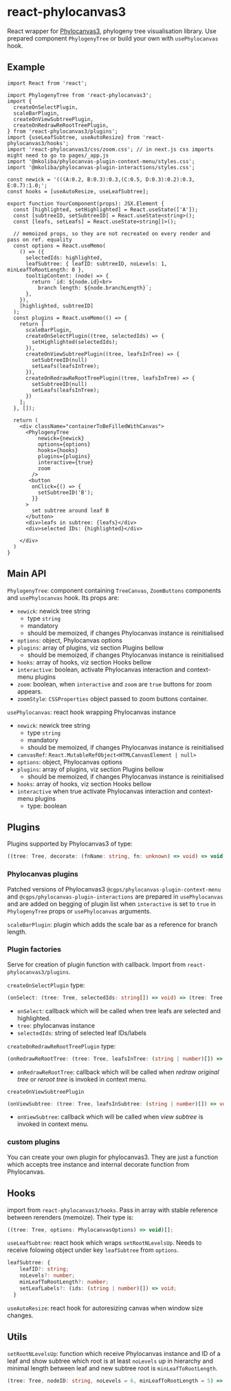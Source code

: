 # react-phylocanvas3

React wrapper for [Phylocanvas3](https://github.com/mkoliba/phylocanvas3), phylogeny tree visualisation library. Use prepared component `PhylogenyTree` or build your own with `usePhylocanvas` hook.

## Example

```TSX
import React from 'react';

import PhylogenyTree from 'react-phylocanvas3';
import {
  createOnSelectPlugin,
  scaleBarPlugin,
  createOnViewSubtreePlugin,
  createOnRedrawReRootTreePlugin,
} from 'react-phylocanvas3/plugins';
import {useLeafSubtree, useAutoResize} from 'react-phylocanvas3/hooks';
import 'react-phylocanvas3/css/zoom.css'; // in next.js css imports might need to go to pages/_app.js
import '@mkoliba/phylocanvas-plugin-context-menu/styles.css';
import '@mkoliba/phylocanvas-plugin-interactions/styles.css';

const newick = '(((A:0.2, B:0.3):0.3,(C:0.5, D:0.3):0.2):0.3, E:0.7):1.0;';
const hooks = [useAutoResize, useLeafSubtree];

export function YourComponent(props): JSX.Element {
  const [highlighted, setHighlighted] = React.useState(['A']);
  const [subtreeID, setSubtreeID] = React.useState<string>();
  const [leafs, setLeafs] = React.useState<string[]>();

  // memoized props, so they are not recreated on every render and pass on ref. equality
  const options = React.useMemo(
    () => ({
      selectedIds: highlighted,
      leafSubtree: { leafID: subtreeID, noLevels: 1, minLeafToRootLength: 0 },
      tooltipContent: (node) => {
        return `id: ${node.id}<br>
          branch length: ${node.branchLength}`;
      },
    }),
    [highlighted, subtreeID]
  );
  const plugins = React.useMemo(() => {
    return [
      scaleBarPlugin,
      createOnSelectPlugin((tree, selectedIds) => {
        setHighlighted(selectedIds);
      }),
      createOnViewSubtreePlugin((tree, leafsInTree) => {
        setSubtreeID(null)
        setLeafs(leafsInTree);
      }),
      createOnRedrawReRootTreePlugin((tree, leafsInTree) => {
        setSubtreeID(null)
        setLeafs(leafsInTree);
      })
    ];
  }, []);

  return (
    <div className="containerToBeFilledWithCanvas">
      <PhylogenyTree
          newick={newick}
          options={options}
          hooks={hooks}
          plugins={plugins}
          interactive={true}
          zoom
        />
       <button
        onClick={() => {
          setSubtreeID('B');
        }}
      >
        set subtree around leaf B
      </button>
      <div>leafs in subtree: {leafs}</div>
      <div>selected IDs: {highlighted}</div>

    </div>
  )
}
```
## Main API
`PhylogenyTree`: component containing `TreeCanvas`, `ZoomButtons` components and `usePhylocanvas` hook. Its props are:
- `newick`: newick tree string
  - type `string`
  - mandatory 
  - should be memoized, if changes Phylocanvas instance is reinitialised
- `options`: object, Phylocanvas options
- `plugins`: array of plugins, viz section Plugins bellow
  - should be memoized, if changes Phylocanvas instance is reinitialised
- `hooks`: array of hooks, viz section Hooks bellow
- `interactive`: boolean, activate Phylocanvas interaction and context-menu plugins
- `zoom`: boolean, when `interactive` and `zoom` are `true` buttons for zoom appears.
- `zoomStyle`: `CSSProperties` object passed to zoom buttons container. 

`usePhylocanvas`: react hook wrapping Phylocanvas instance
- `newick`: newick tree string
  - type `string`
  - mandatory 
  - should be memoized, if changes Phylocanvas instance is reinitialised
- `canvasRef`: `React.MutableRefObject<HTMLCanvasElement | null>`
- `options`: object, Phylocanvas options
- `plugins`: array of plugins, viz section Plugins bellow
  - should be memoized, if changes Phylocanvas instance is reinitialised
- `hooks`: array of hooks, viz section Hooks bellow
- `interactive` when true activate Phylocanvas interaction and context-menu plugins
  - type: boolean

## Plugins
Plugins supported by Phylocanvas3 of type:

```typescript
((tree: Tree, decorate: (fnName: string, fn: unknown) => void) => void)[];
```

### Phylocanvas plugins
Patched versions of Phylocanvas3 `@cgps/phylocanvas-plugin-context-menu` and `@cgps/phylocanvas-plugin-interactions` are prepared in `usePhylocanvas` and are added on begging of plugin list when `interactive` is set to `true` in `PhylogenyTree` props or `usePhylocanvas` arguments. 

`scaleBarPlugin`: plugin which adds the scale bar as a reference for branch length.

### Plugin factories
Serve for creation of plugin function with callback. Import from `react-phylocanvas3/plugins`.

`createOnSelectPlugin` type:
```typescript 
(onSelect: (tree: Tree, selectedIds: string[]) => void) => (tree: Tree, decorate: (fnName: string, fn: unknown) => void) => void
```
- `onSelect`: callback which will be called when tree leafs are selected and highlighted. 
- `tree`: phylocanvas instance
- `selectedIds`: string of selected leaf IDs/labels


`createOnRedrawReRootTreePlugin` type:
```typescript 
(onRedrawReRootTree: (tree: Tree, leafsInTree: (string | number)[]) => void) => (tree: Tree, decorate: (fnName: string, fn: unknown) => void) => void
```
- `onRedrawReRootTree`: callback which will be called when _redraw original tree_ or _reroot tree_ is invoked in context menu. 


`createOnViewSubtreePlugin`
```typescript 
(onViewSubtree: (tree: Tree, leafsInSubtree: (string | number)[]) => void) => (tree: Tree, decorate: (fnName: string, fn: unknown) => void) => void
```
- `onViewSubtree`: callback which will be called when _view subtree_ is invoked in context menu.

### custom plugins
You can create your own plugin for phylocanvas3. They are just a function which accepts tree instance and internal decorate function from Phylocanvas. 

## Hooks
import from `react-phylocanvas3/hooks`. Pass in array with stable reference between rerenders (memoize). Their type is:
```typescript
((tree: Tree, options: PhylocanvasOptions) => void)[];
```

`useLeafSubtree`: react hook which wraps `setRootNLevelsUp`. Needs to receive folowing object under key `leafSubtree` from `options`.
``` typescript
leafSubtree: {
    leafID?: string;
    noLevels?: number;
    minLeafToRootLength?: number;
    setLeafLabels?: (ids: (string | number)[]) => void;
  }
```

`useAutoResize`: react hook for autoresizing canvas when window size changes.

## Utils
`setRootNLevelsUp`: function which receive Phylocanvas instance and ID of a leaf and show subtree which root is at least `noLevels` up in hierarchy and minimal length between leaf and new subtree root is `minLeafToRootLength`.
```typescript
(tree: Tree, nodeID: string, noLevels = 6, minLeafToRootLength = 5) => void;
```

